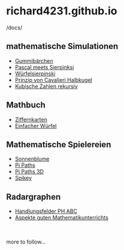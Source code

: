 # richard4231.github.io

/docs/
## mathematische Simulationen
- [Gummibärchen](https://richard4231.github.io/Jellybears)
- [Pascal meets Sierpinksi](https://richard4231.github.io/21-pascaltriangleoptimized/)
- [Würfelsierpinski](https://richard4231.github.io/21-05-xplodingsierpinski/)
- [Prinzip von Cavalieri Halbkugel](https://richard4231.github.io/22-09-v02cavalieri/)
- [Kubische Zahlen rekursiv](https://richard4231.github.io/24-11-exploding-cubes/)

## Mathbuch
- [Ziffernkarten](https://richard4231.github.io/25-02-mb21pub/25-02-Ziffernkarten/)
- [Einfacher Würfel](https://richard4231.github.io/25-02-mb21pub/SimpleDice/)

## Mathematische Spielereien
- [Sonnenblume](https://richard4231.github.io/22-09-v1tournesol/)
- [Pi Paths](https://richard4231.github.io/22-09-PiPaths-v02/)
- [Pi Paths 3D](https://richard4231.github.io/22-09-PiPaths-v03-3D/)
- [Spikey](https://richard4231.github.io/22-09-Spikey-v02/)

## Radargraphen
- [Handlungsfelder PH ABC](https://richard4231.github.io/20-radargraphBPA/)
- [Aspekte guten Mathematikunterrichts](https://richard4231.github.io/20-12-radargraphRGMU/)

<br/> 
<br/> 
more to follow...

